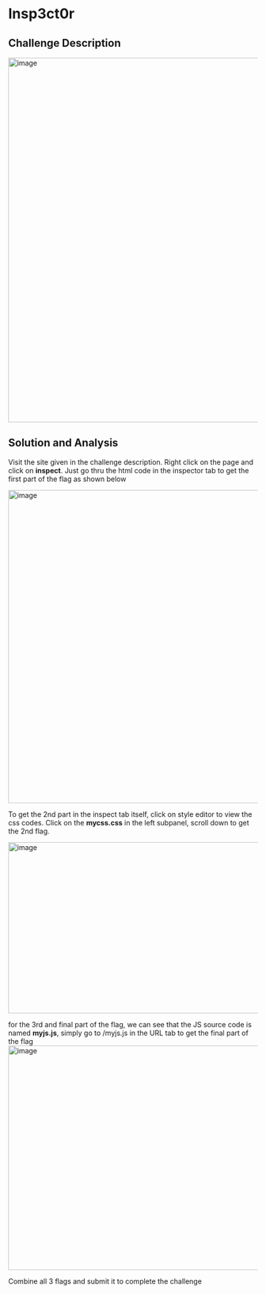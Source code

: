 # Insp3ct0r 

## Challenge Description 

<img width="913" height="737" alt="image" src="https://github.com/user-attachments/assets/b6630842-e42b-47df-a0ce-efa1773fc03a" />

## Solution and Analysis

Visit the site given in the challenge description. Right click on the page and click on **inspect**. Just go thru the html code in the inspector tab to get the first part of the flag as shown below 

<img width="533" height="633" alt="image" src="https://github.com/user-attachments/assets/a84807a1-ed03-4ab4-bae5-5220f0bd5137" />

To get the 2nd part in the inspect tab itself, click on style editor to view the css codes. Click on the **mycss.css** in the left subpanel, scroll down to get the 2nd flag. 

<img width="955" height="346" alt="image" src="https://github.com/user-attachments/assets/b0d092bd-8dae-42b4-a2bf-5a35155401a2" />

for the 3rd and final part of the flag, we can see that the JS source code is named **myjs.js**, simply go to /myjs.js in the URL tab to get the final part of the flag 
<img width="892" height="454" alt="image" src="https://github.com/user-attachments/assets/1060e3c2-c9b4-4bda-bbf9-55d8024eec75" />

Combine all 3 flags and submit it to complete the challenge 
